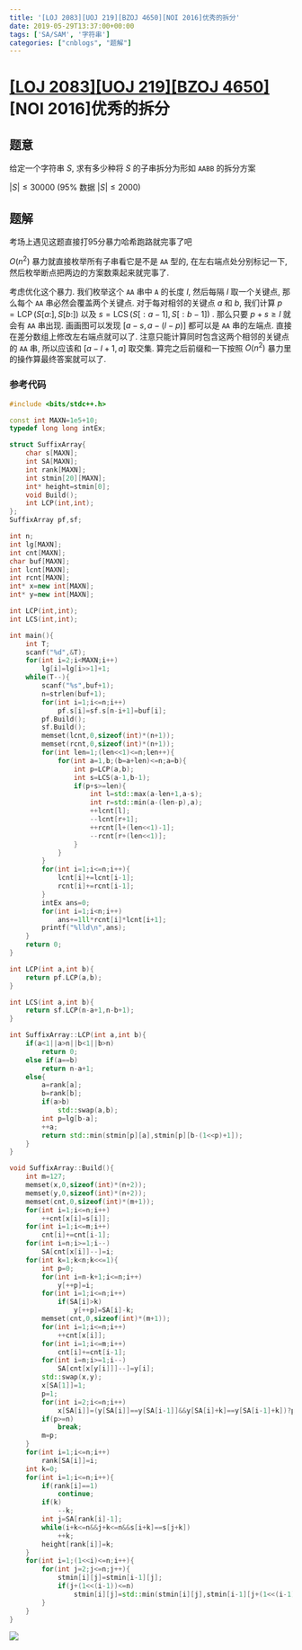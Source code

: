 ```yaml
---
title: '[LOJ 2083][UOJ 219][BZOJ 4650][NOI 2016]优秀的拆分'
date: 2019-05-29T13:37:00+00:00
tags: ['SA/SAM', '字符串']
categories: ["cnblogs", "题解"]
---
```

# [[LOJ 2083]](https://loj.ac/problem/2083)[[UOJ 219]](http://uoj.ac/problem/219)[[BZOJ 4650]](https://www.lydsy.com/JudgeOnline/problem.php?id=4650)[NOI 2016]优秀的拆分

## 题意

给定一个字符串 $S$, 求有多少种将 $S$ 的子串拆分为形如 `AABB` 的拆分方案

$|S|\le 30000$ ($95\%$ 数据 $|S|\le 2000$)

## 题解

<span class="covered">考场上遇见这题直接打95分暴力哈希跑路就完事了吧</span>

$O(n^2)$ 暴力就直接枚举所有子串看它是不是 `AA` 型的, 在左右端点处分别标记一下, 然后枚举断点把两边的方案数乘起来就完事了.

考虑优化这个暴力. 我们枚举这个 `AA` 串中 `A` 的长度 $l$, 然后每隔 $l$ 取一个关键点, 那么每个 `AA` 串必然会覆盖两个关键点. 对于每对相邻的关键点 $a$ 和 $b$, 我们计算 $p=\operatorname{LCP}(S[a:],S[b:])$ 以及 $s=\operatorname{LCS}(S[:a-1],S[:b-1])$ . 那么只要 $p+s\ge l$ 就会有 `AA` 串出现. 画画图可以发现 $[a-s,a-(l-p)]$ 都可以是 `AA` 串的左端点. 直接在差分数组上修改左右端点就可以了. 注意只能计算同时包含这两个相邻的关键点的 `AA` 串, 所以应该和 $[a-l+1,a]$ 取交集. 算完之后前缀和一下按照 $O(n^2)$ 暴力里的操作算最终答案就可以了.

### 参考代码

```cpp
#include <bits/stdc++.h>

const int MAXN=1e5+10;
typedef long long intEx;

struct SuffixArray{
	char s[MAXN];
	int SA[MAXN];
	int rank[MAXN];
	int stmin[20][MAXN];
	int* height=stmin[0];
	void Build();
	int LCP(int,int);
};
SuffixArray pf,sf;

int n;
int lg[MAXN];
int cnt[MAXN];
char buf[MAXN];
int lcnt[MAXN];
int rcnt[MAXN];
int* x=new int[MAXN];
int* y=new int[MAXN];

int LCP(int,int);
int LCS(int,int);

int main(){
	int T;
	scanf("%d",&T);
	for(int i=2;i<MAXN;i++)
		lg[i]=lg[i>>1]+1;
	while(T--){
		scanf("%s",buf+1);
		n=strlen(buf+1);
		for(int i=1;i<=n;i++)
			pf.s[i]=sf.s[n-i+1]=buf[i];
		pf.Build();
		sf.Build();
		memset(lcnt,0,sizeof(int)*(n+1));
		memset(rcnt,0,sizeof(int)*(n+1));
		for(int len=1;(len<<1)<=n;len++){
			for(int a=1,b;(b=a+len)<=n;a=b){
				int p=LCP(a,b);
				int s=LCS(a-1,b-1);
				if(p+s>=len){
					int l=std::max(a-len+1,a-s);
					int r=std::min(a-(len-p),a);
					++lcnt[l];
					--lcnt[r+1];
					++rcnt[l+(len<<1)-1];
					--rcnt[r+(len<<1)];
				}
			}
		}
		for(int i=1;i<=n;i++){
			lcnt[i]+=lcnt[i-1];
			rcnt[i]+=rcnt[i-1];
		}
		intEx ans=0;
		for(int i=1;i<n;i++)
			ans+=1ll*rcnt[i]*lcnt[i+1];
		printf("%lld\n",ans);
	}
	return 0;
}

int LCP(int a,int b){
	return pf.LCP(a,b);
}

int LCS(int a,int b){
	return sf.LCP(n-a+1,n-b+1);
}

int SuffixArray::LCP(int a,int b){
	if(a<1||a>n||b<1||b>n)
		return 0;
	else if(a==b)
		return n-a+1;
	else{
		a=rank[a];
		b=rank[b];
		if(a>b)
			std::swap(a,b);
		int p=lg[b-a];
		++a;
		return std::min(stmin[p][a],stmin[p][b-(1<<p)+1]);
	}
}

void SuffixArray::Build(){
	int m=127;
	memset(x,0,sizeof(int)*(n+2));
	memset(y,0,sizeof(int)*(n+2));
	memset(cnt,0,sizeof(int)*(m+1));
	for(int i=1;i<=n;i++)
		++cnt[x[i]=s[i]];
	for(int i=1;i<=m;i++)
		cnt[i]+=cnt[i-1];
	for(int i=n;i>=1;i--)
		SA[cnt[x[i]]--]=i;
	for(int k=1;k<n;k<<=1){
		int p=0;
		for(int i=n-k+1;i<=n;i++)
			y[++p]=i;
		for(int i=1;i<=n;i++)
			if(SA[i]>k)
				y[++p]=SA[i]-k;
		memset(cnt,0,sizeof(int)*(m+1));
		for(int i=1;i<=n;i++)
			++cnt[x[i]];
		for(int i=1;i<=m;i++)
			cnt[i]+=cnt[i-1];
		for(int i=n;i>=1;i--)
			SA[cnt[x[y[i]]]--]=y[i];
		std::swap(x,y);
		x[SA[1]]=1;
		p=1;
		for(int i=2;i<=n;i++)
			x[SA[i]]=(y[SA[i]]==y[SA[i-1]]&&y[SA[i]+k]==y[SA[i-1]+k])?p:++p;
		if(p>=n)
			break;
		m=p;
	}
	for(int i=1;i<=n;i++)
		rank[SA[i]]=i;
	int k=0;
	for(int i=1;i<=n;i++){
		if(rank[i]==1)
			continue;
		if(k)
			--k;
		int j=SA[rank[i]-1];
		while(i+k<=n&&j+k<=n&&s[i+k]==s[j+k])
			++k;
		height[rank[i]]=k;
	}
	for(int i=1;(1<<i)<=n;i++){
		for(int j=2;j<=n;j++){
			stmin[i][j]=stmin[i-1][j];
			if(j+(1<<(i-1))<=n)
				stmin[i][j]=std::min(stmin[i][j],stmin[i-1][j+(1<<(i-1))]);
		}
	}
}

```

![](https://example.com/image)

